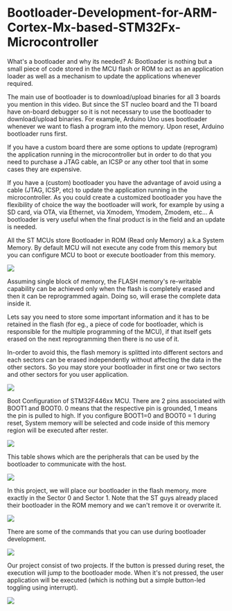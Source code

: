 # Bootloader-Development-for-ARM-Cortex-Mx-based-STM32Fx-Microcontroller

What's a bootloader and why its needed?
A: Bootloader is nothing but a small piece of code stored in the MCU flash or ROM to act as an application loader as well as a mechanism to update the applications whenever required.

The main use of bootloader is to download/upload binaries for all 3 boards you mention in this video. But since the ST nucleo board and the TI board have on-board debugger so it is not necessary to use the bootloader to download/upload binaries.
For example, Arduino Uno uses bootloader whenever we want to flash a program into the memory. Upon reset, Arduino bootloader runs first.

If you have a custom board there are some options to update (reprogram) the application running in the microcontroller but in order to do that you need to purchase a JTAG cable, an ICSP or any other tool that in some cases they are expensive.

If you have a (custom) bootloader you have the advantage of avoid using a cable (JTAG, ICSP, etc) to update the application running in the microcontroller. As you could create a customized bootloader you have the flexibility of choice the way the bootloader will work, for example by using a SD card, via OTA, via Ethernet, via Xmodem, Ymodem, Zmodem, etc... A bootloader is very useful when the final product is in the field and an update is needed.

All the ST MCUs store Bootloader in ROM (Read only Memory) a.k.a System Memory. By default MCU will not execute any code from this memory but you can configure MCU to boot or execute bootloader from this memory.

![](Images/Capture.PNG)

Assuming single block of memory, the FLASH memory's re-writable capability can be achieved only when the flash is completely erased and then it can be reprogrammed again. Doing so, will erase the complete data inside it.

Lets say you need to store some important information and it has to be retained in the flash (for eg., a piece of code for bootloader, which is responsible for the multiple programming of the MCU), if that itself gets erased on the next reprogramming then there is no use of it.

In-order to avoid this, the flash memory is splitted into different sectors and each sectors can be erased independently without affecting the data in the other sectors. So you may store your bootloader in first one or two sectors and other sectors for you user application.

![](Images/stackvscounter.jpg)

Boot Configuration of STM32F446xx MCU. There are 2 pins associated with BOOT1 and BOOT0. 0 means that the respective pin is grounded, 1 means the pin is pulled to high. If you configure BOOT1=0 and BOOT0 = 1 during reset, System memory will be selected and code inside of this memory region will be executed after rester. 

![](Images/Bootmodes.PNG)

This table shows which are the peripherals that can be used by the bootloader to communicate with the host.

![](Images/Bootloader.PNG)

In this project, we will place our bootloader in the flash memory, more exactly in the Sector 0 and Sector 1. Note that the ST guys already placed their bootloader in the ROM memory and we can't remove it or overwrite it.

![](Images/Bootloader_placement.PNG)

There are some of the commands that you can use during bootloader development.

![](Images/Boot_Commands.PNG)

Our project consist of two projects. If the button is pressed during reset, the execution will jump to the bootloader mode. When it's not pressed, the user application will be executed (which is nothing but a simple button-led toggling using interrupt).

![](Images/FlowChart.PNG)
